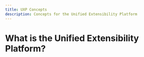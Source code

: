 ```yaml
---
title: UXP Concepts
description: Concepts for the Unified Extensibility Platform
---
```


# What is the Unified Extensibility Platform?